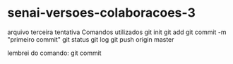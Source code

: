 # senai-versoes-colaboracoes-3
arquivo  terceira tentativa
Comandos utilizados git init git add git commit -m "primeiro commit" git status git log git push origin master

lembrei do comando: git commit